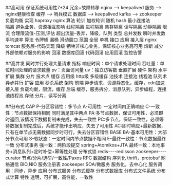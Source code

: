 ##高可用
	保证系统可用性7*24
	冗余+故障转移
		nginx --> keepalived
		服务 --> nginx健康检查
		缓存 --> 哨兵模式
		数据库 --> keepalived
		kafka --> zookeeper
	负载均衡
		实现
			haproxy
			nginx
		算法
			轮训
			加权轮训
			随机
			hash
			最小连接法		
	隔离
		避免业务，资源相互影响
		线程隔离
		进程隔离
		集群隔离
		读写隔离
		动静隔离
	限流
		合理限流值-压测,评估
		超出流量-丢弃，降级，队列
		类型
			总并发数
			瞬时并发数
			平均速率
		算法
			令牌桶
			漏桶
			滑动窗口
		范围
			全局
			单机
			接口
		应用
			接入层
				nginx
				tomcat
			服务层-代码实现
	降级
		牺牲非核心业务，保证核心业务高可用
	熔断
		减少外部依赖对服务的影响
	回滚
		数据库回滚
		代码回滚
		应用回滚
	监控告警

##高并发
	同时并行处理大量请求
	指标
		响应时间：单个请求处理时间
		吞吐量：单位时间处理的请求数量
		pv：页面访问量
		uv：独立访客数
	垂直扩展
		硬件
		架构
	水平扩展
		集群
		分片
	技术点
		缓存
			应用级
			http级
			多级缓存
		池技术
			连接池
			线程池
		队列术
		异步并行
		扩容
	应用
		秒杀系统
	架构
		前端
			异步请求，资源静态化，缓存，cdn加速
		接入层
			负载均衡，限流，缓存
		后端
			缓存，服务拆分，消息队列，异步编程，连接池线程池
		存储
			分片，读写分离
	
##分布式
	CAP
		P-分区容错性：多节点
		A-可用性: 一定时间内正确响应
		C-一致性：节点数据保持相同
		同时满足其中两点
			PA:多节点数据，保证可用性，必须即时返回,该情况下数据复制未完成，失去一致性
			PC:多节点，保证一致性，必须等待数据复制完成后，系统才能作出响应，失去了可用性
			AC:即时响应+最新数据，只有在单节点无需数据同步时可行，失去分区容错性
	BASE
		BA-基本可用性：大部分节点可用
		S-软状态：一定时间内节点数据不相同
		E-最终一致性：节点数据最终一致
	分布式事务
		强一致：两阶段提交 spring+Atomikos+JTA
		最终一致：本地事务+消息队列+定时补偿+幂等性处理
	分布式锁
		redis----redisson
		zookeeper----curator
	节点/分片/选举/一致性/Paxos
	RPC
		数据结构
		序列化
			thrift，protobuf
		网络通信
			BIO,NIO
		服务注册表
			zookeeper
	SOA/微服务
		服务化，去中心化
		服务调用：同步，异步
	应用
		分布式服务
		分布式缓存
		分布式数据库
		分布式文件系统
		分布式计算
	特性
		透明，可扩展，高性能，一致性